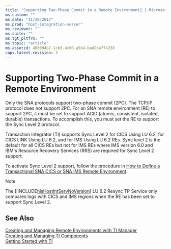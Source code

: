 ```yaml
---
title: "Supporting Two-Phase Commit in a Remote Environment2 | Microsoft Docs"
ms.custom: ""
ms.date: "11/30/2017"
ms.prod: "host-integration-server"
ms.reviewer: ""
ms.suite: ""
ms.tgt_pltfrm: ""
ms.topic: "article"
ms.assetid: 400094b7-1cb3-4c80-a5b4-bad2ba7f4238
caps.latest.revision: 3
---
```

# Supporting Two-Phase Commit in a Remote Environment
Only the SNA protocols support two-phase commit (2PC). The TCP/IP protocol does not support 2PC. For an SNA remote environment (RE) to support 2PC, it must be set to support ACID (atomic, consistent, isolated, durable) transactions. To accomplish this, you must set the RE to support the Sync Level 2 protocol.  
  
 Transaction Integrator (TI) supports Sync Level 2 for CICS Using LU 6.2, for CICS LINK Using LU 6.2, and for IMS Using LU 6.2 REs. Sync level 2 is the default for all CICS REs but not for IMS REs where IMS version 6.0 and IBM's Resource Recovery Services (RRS) are required for Sync Level 2 support.  
  
 To activate Sync Level 2 support, follow the procedure in [How to Define a Transactional SNA CICS or SNA IMS Remote Environment](../core/how-to-define-a-transactional-sna-cics-or-sna-ims-remote-environment1.md).  
  
> [!NOTE]
>  The [!INCLUDE[hisHostIntServNoVersion](../includes/hishostintservnoversion-md.md)] LU 6.2 Resync TP Service only compares logs with CICS and IMS regions when the RE has been set to support Sync Level 2.  
  
## See Also  
 [Creating and Managing Remote Environments with TI Manager](../core/creating-and-managing-remote-environments-with-ti-manager2.md)   
 [Creating and Managing TI Components](../core/creating-and-managing-ti-components1.md)   
 [Getting Started with TI](../core/getting-started-with-ti2.md)